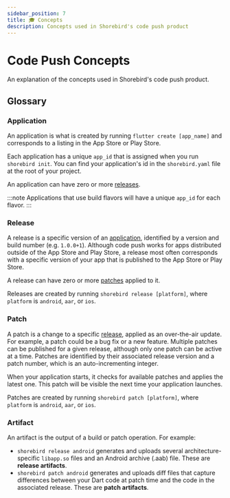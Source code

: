 ```yaml
---
sidebar_position: 7
title: 🎓 Concepts
description: Concepts used in Shorebird's code push product
---
```


# Code Push Concepts

An explanation of the concepts used in Shorebird's code push product.

## Glossary

### Application

An application is what is created by running `flutter create [app_name]` and corresponds to a listing in the App Store or Play Store.

Each application has a unique `app_id` that is assigned when you run `shorebird init`. You can find your application's id in the `shorebird.yaml` file at the root of your project.

An application can have zero or more [releases](#release).

:::note
Applications that use build flavors will have a unique `app_id` for each flavor.
:::

### Release

A release is a specific version of an [application](#application), identified by a version and build number (e.g. `1.0.0+1`). Although code push works for apps distributed outside of the App Store and Play Store, a release most often corresponds with a specific version of your app that is published to the App Store or Play Store.

A release can have zero or more [patches](#patch) applied to it.

Releases are created by running `shorebird release [platform]`, where `platform` is `android`, `aar`, or `ios`.

### Patch

A patch is a change to a specific [release](#release), applied as an over-the-air update. For example, a patch could be a bug fix or a new feature. Multiple patches can be published for a given release, although only one patch can be active at a time. Patches are identified by their associated release version and a patch number, which is an auto-incrementing integer.

When your application starts, it checks for available patches and applies the latest one. This patch will be visible the next time your application launches.

Patches are created by running `shorebird patch [platform]`, where `platform` is `android`, `aar`, or `ios`.

### Artifact

An artifact is the output of a build or patch operation. For example:

- `shorebird release android` generates and uploads several architecture-specific `libapp.so` files and an Android archive (.aab) file. These are **release artifacts**.
- `shorebird patch android` generates and uploads diff files that capture differences between your Dart code at patch time and the code in the associated release. These are **patch artifacts**.
